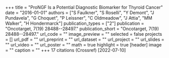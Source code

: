 +++
title = "ProNGF Is a Potential Diagnostic Biomarker for Thyroid Cancer"
date = "2016-01-01"
authors = ["S Faulkner", "S Roselli", "Y Demont", "J Pundavela", "G Choquet", "P Leissner", "C Oldmeadow", "J Attia", "MM Walker", "H Hondermarck"]
publication_types = ["2"]
publication = "Oncotarget, 7(19) 28488--28497."
publication_short = "Oncotarget, 7(19) 28488--28497."
url_code = ""
image_preview = ""
selected = false
projects = []
url_pdf = ""
url_preprint = ""
url_dataset = ""
url_project = ""
url_slides = ""
url_video = ""
url_poster = ""
math = true
highlight = true
[header]
image = ""
caption = ""
+++
17 citations (Crossref) [2022-07-10]
